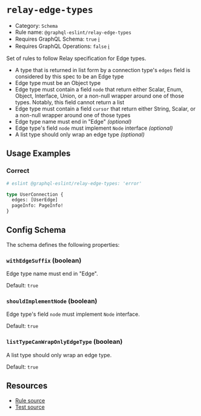 # `relay-edge-types`

- Category: `Schema`
- Rule name: `@graphql-eslint/relay-edge-types`
- Requires GraphQL Schema: `true`
  [ℹ️](/docs/getting-started#extended-linting-rules-with-graphql-schema)
- Requires GraphQL Operations: `false`
  [ℹ️](/docs/getting-started#extended-linting-rules-with-siblings-operations)

Set of rules to follow Relay specification for Edge types.

- A type that is returned in list form by a connection type's `edges` field is considered by this
  spec to be an Edge type
- Edge type must be an Object type
- Edge type must contain a field `node` that return either Scalar, Enum, Object, Interface, Union,
  or a non-null wrapper around one of those types. Notably, this field cannot return a list
- Edge type must contain a field `cursor` that return either String, Scalar, or a non-null wrapper
  around one of those types
- Edge type name must end in "Edge" _(optional)_
- Edge type's field `node` must implement `Node` interface _(optional)_
- A list type should only wrap an edge type _(optional)_

## Usage Examples

### Correct

```graphql
# eslint @graphql-eslint/relay-edge-types: 'error'

type UserConnection {
  edges: [UserEdge]
  pageInfo: PageInfo!
}
```

## Config Schema

The schema defines the following properties:

### `withEdgeSuffix` (boolean)

Edge type name must end in "Edge".

Default: `true`

### `shouldImplementNode` (boolean)

Edge type's field `node` must implement `Node` interface.

Default: `true`

### `listTypeCanWrapOnlyEdgeType` (boolean)

A list type should only wrap an edge type.

Default: `true`

## Resources

- [Rule source](https://github.com/B2o5T/graphql-eslint/tree/master/packages/plugin/src/rules/relay-edge-types.ts)
- [Test source](https://github.com/B2o5T/graphql-eslint/tree/master/packages/plugin/__tests__/relay-edge-types.spec.ts)
